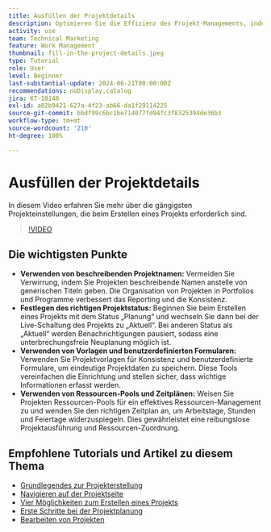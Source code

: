 ```yaml
---
title: Ausfüllen der Projektdetails
description: Optimieren Sie die Effizienz des Projekt-Managements, indem Sie beschreibende Namen verwenden, geeignete Status festlegen, den richtigen Zeitplanmodus auswählen, Vorlagen und benutzerdefinierte Formulare verwenden und Ressourcen mit Ressourcen-Pools und Zeitplänen verwalten.
activity: use
team: Technical Marketing
feature: Work Management
thumbnail: fill-in-the-project-details.jpeg
type: Tutorial
role: User
level: Beginner
last-substantial-update: 2024-06-21T00:00:00Z
recommendations: noDisplay,catalog
jira: KT-10140
exl-id: a62b9421-627a-4f23-ab66-da1f29114225
source-git-commit: bbdf99c6bc1be714077fd94fc3f8325394de36b3
workflow-type: tm+mt
source-wordcount: '210'
ht-degree: 100%

---
```


# Ausfüllen der Projektdetails

In diesem Video erfahren Sie mehr über die gängigsten Projekteinstellungen, die beim Erstellen eines Projekts erforderlich sind.


>[!VIDEO](https://video.tv.adobe.com/v/3430410/?quality=12&learn=on&enablevpops=1)

## Die wichtigsten Punkte

* **Verwenden von beschreibenden Projektnamen:** Vermeiden Sie Verwirrung, indem Sie Projekten beschreibende Namen anstelle von generischen Titeln geben. Die Organisation von Projekten in Portfolios und Programme verbessert das Reporting und die Konsistenz. 
* **Festlegen des richtigen Projektstatus:** Beginnen Sie beim Erstellen eines Projekts mit dem Status „Planung“ und wechseln Sie dann bei der Live-Schaltung des Projekts zu „Aktuell“. Bei anderen Status als „Aktuell“ werden Benachrichtigungen pausiert, sodass eine unterbrechungsfreie Neuplanung möglich ist. 
* **Verwenden von Vorlagen und benutzerdefinierten Formularen:** Verwenden Sie Projektvorlagen für Konsistenz und benutzerdefinierte Formulare, um eindeutige Projektdaten zu speichern. Diese Tools vereinfachen die Einrichtung und stellen sicher, dass wichtige Informationen erfasst werden.
* **Verwenden von Ressourcen-Pools und Zeitplänen:** Weisen Sie Projekten Ressourcen-Pools für ein effektives Ressourcen-Management zu und wenden Sie den richtigen Zeitplan an, um Arbeitstage, Stunden und Feiertage widerzuspiegeln. Dies gewährleistet eine reibungslose Projektausführung und Ressourcen-Zuordnung.



## Empfohlene Tutorials und Artikel zu diesem Thema

* [Grundlegendes zur Projekterstellung](/help/manage-work/projects/understand-basic-project-creation.md)
* [Navigieren auf der Projektseite](/help/manage-work/projects/navigate-the-project-page.md)
* [Vier Möglichkeiten zum Erstellen eines Projekts](/help/manage-work/projects/understand-other-ways-to-create-projects.md)
* [Erste Schritte bei der Projektplanung](/help/manage-work/projects/getting-started-plan-a-project.md)
* [Bearbeiten von Projekten](https://experienceleague.adobe.com/de/docs/workfront/using/manage-work/projects/manage-projects/edit-projects)
